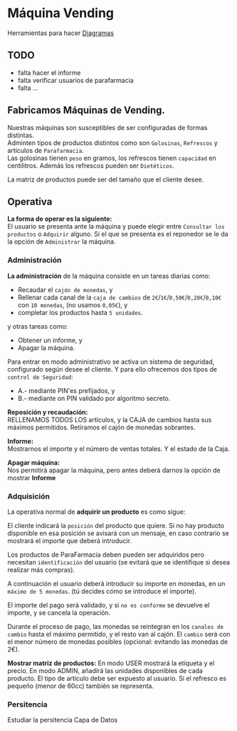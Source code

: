 # Máquina Vending
Herramientas para hacer [Diagramas](https://modeling-languages.com/text-uml-tools-complete-list/)

<!--
Nomenclatura PlantUML
https://crashedmind.github.io/PlantUMLHitchhikersGuide/index.html

VSCODE settings.json
PlantUML Server:
https://www.plantuml.com/plantuml
-->
## TODO
- falta hacer el informe
- falta verificar usuarios de parafarmacia
- falta ...


## Fabricamos Máquinas de Vending.

Nuestras máquinas son susceptibles de ser configuradas de formas distintas.  
Adminten tipos de productos distintos como son `Golosinas`, `Refrescos` y artículos de `Parafarmacia`.   
Las golosinas tienen `peso` en gramos, los refrescos tienen `capacidad` en centilitros.  Además los refrescos pueden ser `Dietéticos`.

La matriz de productos puede ser del tamaño que el cliente desee.

## Operativa
**La forma de operar es la siguiente:**  
El usuario se presenta ante la máquina y puede elegir entre `Consultar los productos` o `Adquirir` alguno. Si el que se presenta es el reponedor se le da la opción de `Administrar` la máquina.

### Administración
**La administración** de la máquina consiste en un tareas diarias como:
- Recaudar el `cajón de monedas`, y 
- Rellenar cada canal de la `caja de cambios` de `2€`/`1€`/`0,50€`/`0,20€`/`0,10€` con `10 monedas`, (no usamos `0,05€`), y
- completar los productos hasta `5 unidades`. 

y otras tareas como:
- Obtener un informe, y
- Apagar la máquina.

Para entrar en modo administrativo se activa un sistema de seguridad, configurado según desee el cliente. Y para ello ofrecemos dos tipos de `control de Seguridad`:  
- A.- mediante PIN'es prefijados, y
- B.- mediante on PIN validado por algoritmo secreto. 

**Reposición y recaudación:**  
RELLENAMOS TODOS LOS artículos, y la CAJA de cambios hasta sus máximos permitidos.
Retiramos el cajón de monedas sobrantes.

**Informe:**  
Mostrarnos el importe y el número de ventas totales.
Y el estado de la Caja.

**Apagar máquina:**  
Nos permitirá apagar la máquina, pero antes deberá darnos la opción de mostrar **Informe**

### Adquisición
La operativa normal de **adquirir un producto** es como sigue:

El cliente indicará la `posición` del producto que quiere. Si no hay producto disponible en esa posición se avisará con un mensaje, en caso contrario se mostrará el importe que deberá introducir.

Los productos de ParaFarmacia deben pueden ser adquiridos pero necesitan `identificación` del usuario (se evitará que se identifique si desea realizar más compras).  

A continuación el usuario deberá introducir su importe en monedas, en un `máximo de 5 monedas`. (tú decides cómo se introduce el importe).

El importe del pago será validado, y si `no es conforme` se devuelve el importe, y se cancela la operación.

Durante el proceso de pago, las monedas se reintegran en los `canales de cambio` hasta el máximo permitido, y el resto van al cajón.
El `cambio` será con el menor número de monedas posibles (opcional: evitando las monedas de 2€).

**Mostrar matriz de productos:** 
En modo USER mostrará la etiqueta y el precio.
En modo ADMIN, añadirá las unidades disponibles de cada producto.
El tipo de artículo debe ser expuesto al usuario.
Si el refresco es pequeño (menor de 60cc) también se representa. 

### Persitencia
Estudiar la persitencia
Capa de Datos
